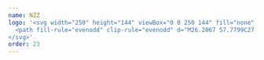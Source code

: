 ```yaml
---
name: NZZ
logo: '<svg width="250" height="144" viewBox="0 0 250 144" fill="none" xmlns="http://www.w3.org/2000/svg">
  <path fill-rule="evenodd" clip-rule="evenodd" d="M26.2067 57.7799C27.3702 57.9273 28.3862 59.122 28.3862 59.97V65.7263C28.3862 66.7124 29.6168 67.0536 30.1291 67.2698C28.5606 68.0832 27.8858 69.0827 27.8858 70.1942V77.7935C27.8858 79.1372 28.4534 79.611 29.2173 79.7466C30.1426 79.9117 30.5328 78.2314 30.8326 78.4949C31.129 78.7559 30.1142 79.8538 29.3026 80.7521C28.431 81.7145 27.8511 83.1537 27.8304 83.1237C27.8304 83.1237 26.4331 82.2136 25.7494 81.3614C25.1295 80.6 24.6126 79.5557 24.6126 78.2791V71.6524C24.6126 69.1364 27.4597 67.8073 28.2625 67.5156C27.6189 67.4573 24.9626 67.0818 24.9626 64.9991V60.5105C24.9626 59.9028 24.8123 59.0418 24.1805 59.0265C22.9889 58.9953 21.9073 60.6891 21.9073 62.538V75.4379C21.9073 75.4797 21.651 76.8593 18.8828 79.4856C17.4542 80.8416 16.6332 83.2833 16.3891 83.5262C16.2 83.1195 15.2523 80.0907 12.9804 80.3619C10.7084 80.6313 10.8752 83.1967 10.6818 83.2297C10.6189 83.2403 10.6007 83.1127 10.5999 82.899V82.8733V82.8459C10.6024 82.5097 10.6357 81.9903 10.6011 81.4434L10.5999 81.4206V81.2533C10.6708 79.9776 12.1674 78.1039 13.7954 77.7099C16.3621 77.0887 17.9893 79.5393 18.208 79.5393C18.208 79.5393 18.6087 79.2398 18.6087 78.9556V59.9416C18.6087 58.9687 17.9965 58.331 17.2278 58.3192C15.5518 58.2922 14.9529 59.1502 15.1941 60.5316C15.4846 62.1731 18.1189 65.1081 17.7401 67.5958C17.5408 68.8982 16.4457 70.182 14.7667 70.1389C12.6856 70.0853 11.5636 66.7171 11.9005 66.5679C12.1433 66.4607 12.2506 68.2723 13.4305 68.2694C13.9639 68.2677 14.2823 67.7567 14.4685 67.2445C14.7667 66.4235 12.5915 64.6313 12.5471 62.6617C12.4888 60.1157 13.819 58.4247 16.0627 57.9438C18.0919 57.5071 20.5277 58.7258 21.6869 60.9472C21.6869 60.9472 23.306 57.4117 26.2067 57.7799ZM50.9534 65.2419C51.8652 67.0654 52.8406 67.9907 53.4936 68.4019C52.6903 68.7402 52.3909 69.3078 52.3909 69.9108L52.388 78.8927C52.388 79.413 52.7811 79.8893 53.0374 79.8374C54.2757 79.5768 54.3411 78.1748 54.7001 78.565C54.8403 78.7187 54.1785 79.6735 53.8525 79.9341C53.1612 80.4885 51.5387 82.0599 50.9859 83.1284C50.1621 81.7964 49.2744 80.9054 49.2626 80.4379C49.2626 80.3902 49.2938 79.9523 49.2626 78.6799C49.2626 78.6799 44.9437 80.9324 44.5696 83.1284C44.1764 81.5313 43.2989 80.2917 41.9627 79.7064C42.3541 79.3487 43.135 78.7947 43.135 77.981V69.9826C43.135 69.1824 42.7819 68.7787 42.1472 68.633C41.5366 68.4927 41.0121 69.6427 40.6932 69.315C40.537 69.1558 42.1831 67.7496 43.2346 66.5456C43.8858 65.7977 44.309 65.2419 44.309 65.2419C45.5083 65.6296 46.3276 66.7541 46.3276 67.6524V77.8158C46.3276 78.4607 46.4572 79.5139 47.3808 79.3906C47.6637 79.353 48.0945 79.0747 49.2655 78.3057L49.2626 70.5025C49.2626 69.2153 49.1164 69.0528 48.1869 68.3809C49.2685 67.8209 50.0729 67.0342 50.9534 65.2419ZM82.4113 57.9126C85.7647 57.9915 88.801 59.8386 89.0409 63.301C89.1735 65.2153 88.1722 66.7601 87.1714 67.7314C85.9243 68.9455 85.0333 69.2448 83.3276 69.6891C86.0434 69.8247 89.3627 72.3843 88.9573 76.1161C88.369 81.5401 82.5173 85.0515 78.8403 82.9586C76.8365 81.8171 76.975 78.8484 74.7584 78.6723C72.6296 78.5071 71.3719 80.1545 71.7283 81.8235C72.0679 83.4172 73.1329 84.4214 75.2693 83.6335C75.2693 83.6335 75.5421 83.4455 75.6211 83.6064C75.703 83.7703 75.4066 83.9312 75.4066 83.9312C73.1612 84.7433 71.9965 83.7926 71.4826 82.391C70.5645 79.8763 73.0793 77.2778 76.4062 76.8458C79.8104 76.4033 80.7292 80.6566 81.6144 81.8919C82.0865 82.5578 82.7064 82.7513 83.1414 82.7158C84.4391 82.6085 84.8741 81.497 84.8741 80.7939V72.4379C84.8741 71.1803 83.8964 69.9615 82.6823 69.9751C80.4374 70.0021 79.937 72.046 79.6524 71.788C79.3813 71.5438 80.5447 69.7056 82.6275 69.6786C80.8111 69.6904 79.3289 67.9294 79.3289 66.7275C79.3289 65.3479 80.1646 64.8906 81.0439 64.7563C82.1359 64.5882 83.122 65.3509 83.1414 66.4607C83.168 68.0012 81.6262 68.1368 81.114 68.1368C81.114 69.0827 82.3293 69.4628 83.0164 69.3255C83.676 69.1959 84.8741 68.6879 84.8741 67.1625V61.4016C84.8741 60.0578 83.9548 58.4518 81.5459 58.4265C78.9776 58.3994 77.1642 60.0502 77.0823 62.1596C77.081 62.2415 77.1105 63.0253 76.8918 62.9969C76.6714 62.97 76.6802 62.1908 76.6815 62.1596C76.7322 59.4826 78.8939 57.8319 82.4113 57.9126ZM99.4203 65.2259C100.333 67.0494 101.308 67.9742 101.96 68.3855C101.159 68.725 100.858 69.2913 100.858 69.8978L100.854 78.8749C100.854 79.3948 101.25 79.8745 101.504 79.8209C102.744 79.5603 102.81 78.1584 103.167 78.5502C103.307 78.7036 102.646 79.657 102.321 79.9176C101.628 80.4721 100.007 82.0422 99.4546 83.1089C98.6294 81.7799 97.7412 80.8876 97.7295 80.4227C97.7295 80.3754 97.7624 79.9358 97.7295 78.6634C97.7295 78.6634 93.4119 80.916 93.0365 83.1089C92.645 81.5165 91.7658 80.277 90.4308 79.69C90.8215 79.3311 91.6006 78.7795 91.6006 77.9649V69.9674C91.6006 69.1676 91.2518 68.7656 90.6129 68.6165C90.0035 68.4763 89.4807 69.6266 89.1619 69.2973C89.0052 69.1377 90.6501 67.7343 91.7003 66.5291C92.3545 65.7829 92.7746 65.2259 92.7746 65.2259C93.9752 65.6144 94.7961 66.7377 94.7961 67.6376V77.801C94.7961 78.4447 94.9228 79.4979 95.8494 79.3741C96.1311 79.3353 96.5732 79.0954 97.7442 78.3239L97.7518 70.5739C97.7531 69.2838 97.585 69.035 96.6551 68.3648C97.7354 67.8044 98.5428 67.0164 99.4203 65.2259ZM94.1301 58.3175C94.9699 58.3175 95.7149 59.0282 95.6765 59.8863C95.6212 61.2749 94.1118 63.7567 94.1118 63.7567C94.1118 63.7255 92.5718 61.1971 92.5718 59.8746C92.5718 59.0012 93.4341 58.3175 94.1301 58.3175ZM99.3651 58.2938C100.205 58.2938 100.949 59.0046 100.912 59.864C100.854 61.2524 99.3474 63.7343 99.3474 63.7343C99.3474 63.703 97.8068 61.1752 97.8068 59.8521C97.8068 58.9792 98.6696 58.2938 99.3651 58.2938ZM106.699 65.2153C108.377 65.7157 108.831 67.3678 108.782 68.5211C109.333 68.0814 110.465 66.9641 111.207 66.2073C111.781 65.6233 112.013 65.2465 112.03 65.2436L114.136 68.3796L111.703 70.5443C111.27 70.1389 110.026 68.326 109.783 68.1634C109.783 68.1634 108.782 68.7432 108.782 69.0827L108.786 78.8467C108.758 79.4603 108.854 79.8357 109.196 79.8403C109.993 79.8509 110.255 78.407 110.539 78.7289C110.607 78.8048 110.55 79.2162 110.072 79.7525C109.343 80.5747 107.951 81.628 107.104 83.146C106.613 81.9337 105.571 80.2293 104.473 79.7377C104.937 79.4472 105.458 78.9003 105.458 78.0586L105.457 69.2495C105.457 68.7309 104.941 68.3154 104.572 68.3154C104.155 68.3154 103.605 69.2719 103.38 68.9366C103.252 68.7492 104.321 68.046 105.311 66.9299C106.44 65.6579 106.659 65.2035 106.699 65.2153ZM121.955 68.4974L120.167 65.2778C118.782 66.3387 119.601 65.7651 116.922 67.785C115.525 68.8369 114.229 69.5194 114.228 70.8318L114.22 79.4695C114.217 81.5253 117.843 83.2014 117.843 83.2014C118.195 81.2005 118.979 80.0802 120.872 80.0101C122.36 79.9582 123.333 81.2005 123.631 83.176C124.171 81.1186 125.308 80.3619 126.092 79.7124C125.796 79.4413 125.174 79.2563 125.174 77.9008V69.7056C125.174 69.2897 126.97 67.785 127.12 67.785C127.214 67.785 127.887 68.3513 127.884 69.223L127.88 82.443C127.636 83.5262 127.147 83.9594 127.26 84.076C127.391 84.204 127.729 83.5291 129.185 81.9961C130.439 80.6718 131.052 80.3602 131.052 79.9193V68.0802C131.052 67.0016 129.799 65.4594 129.338 65.2242L125.174 68.9768V63.106C125.174 61.6828 126.228 58.7512 127.336 57.8855C125.272 57.8394 123.847 61.0498 123.333 62.2132C122.528 60.8994 121.25 60.1858 120.142 60.2947C121.414 61.1317 122.143 62.1046 122.143 63.809V77.7099C122.143 78.6068 121.752 79.9058 119.561 79.9329C118.263 79.9493 117.438 78.9599 117.438 77.7935V68.4881C117.438 68.3142 117.545 67.5958 118.006 67.5156C118.481 67.4307 119.574 69.8754 119.818 70.1195C120.925 69.3345 121.061 69.1439 121.955 68.4974ZM146.041 65.2584C147.413 65.771 148.142 67.3665 148.093 68.5181C148.649 68.0802 149.778 66.9611 150.521 66.2073C151.092 65.622 151.227 65.2926 151.244 65.2913L153.574 68.7086L150.826 70.9045C150.41 70.3952 149.171 68.4733 148.93 68.3124C148.93 68.3124 148.085 68.8146 148.085 69.1528L148.076 78.8095C148.047 79.4231 148.428 79.7808 148.771 79.7568C150.052 79.666 150.139 78.2909 150.542 78.5726C150.697 78.6811 150.287 79.3771 149.775 79.8167C148.94 80.5346 147.265 81.625 146.421 83.146C145.925 81.9337 144.884 80.2263 143.786 79.7348C144.249 79.4455 144.988 78.9333 144.988 78.0941V69.4729C144.988 68.9548 144.376 68.3124 143.777 68.4079C143.364 68.472 142.612 69.4387 142.448 69.0738C142.321 68.7846 143.636 68.0431 144.625 66.9286C145.753 65.6562 146.001 65.2449 146.041 65.2584ZM169.93 57.3403C173.285 57.4163 176.32 59.2664 176.56 62.7289C176.691 64.6431 175.69 66.1836 174.69 67.1566C173.441 68.3708 172.55 68.6731 170.846 69.1186C173.562 69.2512 176.88 71.8104 176.475 75.5422C175.886 80.9666 170.034 84.4797 166.359 82.3864C164.351 81.2437 164.491 78.2761 162.277 78.1005C160.15 77.9332 158.891 79.584 159.245 81.2496C159.587 82.8454 160.653 83.8463 162.789 83.0612C162.789 83.0612 163.058 82.872 163.14 83.0346C163.222 83.1967 162.925 83.3593 162.925 83.3593C160.679 84.171 159.517 83.2179 159.003 81.8171C158.082 79.3027 160.598 76.706 163.925 76.274C167.327 75.8315 168.25 80.0832 169.131 81.3213C169.605 81.9844 170.224 82.1794 170.659 82.1435C171.957 82.0333 172.389 80.9219 172.389 80.2216V71.864C172.389 70.6081 171.414 69.388 170.198 69.4028C167.955 69.4299 167.457 71.4708 167.169 71.2161C166.898 70.9717 168.062 69.1317 170.146 69.1064C168.33 69.1186 166.849 67.3559 166.849 66.1554C166.849 64.7757 167.685 64.3171 168.563 64.1845C169.656 64.0143 170.639 64.7787 170.659 65.8872C170.687 67.4278 169.147 67.5646 168.632 67.5646C168.632 68.5105 169.847 68.8876 170.535 68.7533C171.192 68.6207 172.389 68.1174 172.389 66.5903V60.831C172.389 59.4839 171.472 57.8796 169.063 57.8542C166.492 57.8276 164.683 59.4779 164.601 61.5861C164.597 61.6698 164.628 62.4518 164.411 62.4248C164.191 62.3982 164.199 61.6173 164.199 61.5861C164.248 58.9075 166.413 57.2584 169.93 57.3403ZM191.655 70.1464V78.4223C191.624 79.0346 192.041 79.4708 192.385 79.4785C193.182 79.4886 193.369 78.1524 193.656 78.4759C193.718 78.5531 193.671 78.9628 193.195 79.5038C192.464 80.326 190.624 81.3704 189.813 83.0194C189.323 81.804 188.614 80.2648 187.516 79.7749C187.98 79.4844 188.627 78.9198 188.627 78.0811L188.625 69.2736C188.625 68.7622 188.318 68.3331 187.95 68.3331C187.532 68.3331 187.111 69.2525 186.871 69.0498C186.539 68.7686 188.398 67.4408 189.529 66.3429C189.946 65.9379 189.951 65.9391 190.56 65.1764C190.816 65.8188 191.816 67.6317 192.949 68.2795C191.993 68.8323 191.652 69.3403 191.655 70.1464ZM190.557 58.1477C191.397 58.1477 192.142 58.8585 192.104 59.7195C192.046 61.1081 190.538 63.5915 190.538 63.5915C190.538 63.5569 188.999 61.0291 188.999 59.706C188.999 58.8344 189.861 58.1477 190.557 58.1477ZM199.225 60.9767V67.3335C199.225 67.7879 200.552 67.3859 200.552 67.6317V67.9281C200.552 68.2069 199.225 67.8745 199.199 68.1976V78.3953C199.199 78.41 199.031 79.5603 199.888 79.6005C200.655 79.6347 201.056 78.1228 201.313 78.2968C201.597 78.4831 201.074 79.3577 199.445 80.788C197.948 82.1047 198.042 81.9692 197.367 83.0223C196.89 82.0752 195.913 80.402 194.796 79.7031C195.146 79.5304 196.019 78.9033 196.017 77.8217C196.017 77.8217 196.008 70.0316 196.008 68.2512C196.008 67.7301 194.775 68.2842 194.845 67.9028C194.885 67.6866 194.824 67.6959 194.845 67.6854C196.685 66.8467 198.578 63.1148 199.225 60.9767ZM218.462 65.2106C219.431 65.7234 220.455 66.6811 220.731 69.1587C222.415 67.4991 224.67 65.187 224.679 65.2106C225.223 66.5172 226.502 67.7985 227.077 68.2351C227.077 68.2351 226.288 69.2035 226.288 69.8842V78.9198C226.288 79.4053 226.651 79.8775 227.022 79.8686C227.695 79.8509 227.956 78.9121 228.048 78.9716C228.238 79.0942 228.124 79.4873 227.677 79.964C226.834 80.861 225.412 82.0764 224.978 83.1089C224.354 82.7035 223.181 81.3911 223.18 80.277L223.172 69.7292C223.171 68.9083 222.852 68.4032 222.184 68.4823C221.726 68.5388 220.626 69.5324 220.626 70.1971L220.629 78.0941C220.629 79.1968 221.188 79.5662 221.541 79.7196C220.097 80.8741 219.081 82.4877 218.889 83.1402C218.317 81.3973 216.982 80.1191 216.495 79.663C216.495 79.663 217.461 78.7901 217.461 77.771V70.1702C217.461 69.4269 217.304 68.4598 216.552 68.4598C215.697 68.4598 215.265 69.7187 215.013 69.3433C214.843 69.0873 216.954 67.1208 217.721 66.2656C218.073 65.8753 218.008 65.8978 218.462 65.2106ZM209.965 78.3953L209.957 70.4966C209.956 69.2077 209.811 69.0456 208.882 68.375C209.965 67.815 210.769 67.0282 211.65 65.2377C212.561 67.0595 213.536 67.9847 214.188 68.3961C213.385 68.7339 213.087 69.3019 213.087 69.9066L213.083 78.8868C213.083 79.4053 213.478 79.8864 213.734 79.8315C214.972 79.5709 215.036 78.1688 215.396 78.5608C215.535 78.714 214.874 79.6676 214.549 79.9299C213.857 80.481 212.237 82.054 211.681 83.1207C210.857 81.7889 209.969 80.8995 209.957 80.432C209.957 80.3843 209.99 80.0979 209.957 78.8302C209.957 78.8302 205.857 80.9265 205.482 83.1207C205.089 81.5253 204.21 80.2871 202.876 79.7001C203.267 79.3429 204.046 78.7901 204.046 77.975V69.978C204.046 69.1781 203.736 68.6207 203.103 68.4763C202.489 68.3349 201.922 69.6368 201.606 69.3078C201.449 69.1482 203.097 67.7449 204.144 66.5413C204.797 65.7917 205.22 65.2377 205.22 65.2377C206.42 65.6233 207.24 66.7482 207.24 67.6465V77.81C207.24 78.4564 207.368 79.508 208.295 79.383C208.575 79.3471 208.795 79.1638 209.965 78.3953ZM59.4184 67.7031C59.4496 68.1963 59.4184 73.6815 59.4184 73.6815C59.9218 73.3956 61.4594 72.1309 61.839 71.8627C61.839 71.8627 61.0628 70.4029 60.3909 69.1664C59.8487 68.1663 59.3944 67.3205 59.4184 67.7031ZM62.067 65.2153C62.2292 65.5206 63.1545 67.2427 63.8698 68.5718C64.3525 69.4759 64.7634 70.1761 64.665 70.2196L59.4184 74.1659L59.4285 78.318C59.4332 79.255 59.9889 79.9624 60.7456 80.0371C62.097 80.1727 62.2355 78.3074 62.6139 78.6292C62.9044 78.8808 61.8631 80.3319 60.9361 81.0933C60.0438 81.8235 59.0712 83.146 59.0712 83.146C59.0712 83.146 56.1734 81.6816 56.1734 79.456V71.4902C56.1734 70.3251 56.3479 69.3568 57.8972 68.3095C59.6342 67.1372 62.067 65.2153 62.067 65.2153ZM35.0649 67.7343C35.0949 68.2259 35.0649 73.7115 35.0649 73.7115C35.567 73.4252 37.1059 72.1604 37.4859 71.8893C37.4859 71.8893 36.7097 70.4311 36.0379 69.1946C35.4956 68.1963 35.0396 67.3487 35.0649 67.7343ZM37.7123 65.2465C37.8744 65.5506 38.8013 67.2711 39.5133 68.603C39.999 69.5071 40.4103 70.2061 40.3119 70.2491L35.0649 74.1984L35.0767 78.3492C35.0784 79.2817 35.4433 79.8226 36.2 79.9058C37.4424 80.0401 37.7135 78.2301 38.0919 78.5531C38.3841 78.8036 37.2367 80.1473 36.3072 80.9054C35.4149 81.6372 34.5987 83.1149 34.5987 83.1149C34.5987 83.1149 31.8186 81.7128 31.8186 79.4844V71.5198C31.8186 70.3551 31.9808 69.3568 33.5437 68.3395C35.2988 67.1967 37.7123 65.2465 37.7123 65.2465ZM136.701 67.7685C136.733 68.2588 136.701 73.744 136.701 73.744C137.206 73.4598 138.744 72.1946 139.122 71.9252C139.122 71.9252 138.345 70.4653 137.674 69.2288C137.134 68.2322 136.677 67.383 136.701 67.7685ZM139.35 65.2795C139.512 65.5848 140.441 67.307 141.151 68.6359C141.636 69.5401 142.048 70.2403 141.948 70.2833L136.701 74.2326L136.715 78.3817C136.718 79.3188 137.273 80.0249 138.029 80.1026C139.381 80.2365 139.517 78.3699 139.897 78.6946C140.186 78.9463 139.146 80.3961 138.221 81.1558C137.326 81.8843 136.353 83.2116 136.353 83.2116C136.353 83.2116 133.457 81.7475 133.457 79.5215V71.5557C133.457 70.3893 133.629 69.421 135.18 68.3737C136.919 67.201 139.35 65.2795 139.35 65.2795ZM233.438 67.6929C232.234 68.0684 232.21 68.8948 232.21 68.8948V78.5042C232.21 78.5769 232.781 80.016 233.613 80.1651C234.141 80.2588 235.139 79.0253 235.139 78.9333V68.9801C234.392 68.3154 234.141 68.1916 233.438 67.6929ZM235.637 65.2064C237.088 67.1131 239.222 68.4303 239.222 68.4303C238.896 68.9784 238.332 69.0679 238.332 70.763V79.0135C239.13 80.0814 240.574 82.0248 240.6 84.1913V84.3517C240.598 84.4961 240.588 84.6419 240.572 84.788C240.158 88.4705 236.584 90.8019 233.095 90.6562C229.655 90.513 228.331 87.8332 228.682 85.9692C228.928 84.6583 230.041 84.2293 230.824 84.4079C231.495 84.5629 232.115 85.2914 231.951 86.136C231.778 87.0359 230.628 87.5604 229.822 87.1237C229.58 87.1849 229.382 87.8196 229.539 88.1832C230.276 89.8889 232.03 90.0899 233.356 90.0469C235.219 89.9885 237.29 88.3767 237.627 86.0663C238.083 82.9256 235.303 82.2107 235.181 79.4307L231.574 83.1224C230.948 82.9151 229.108 81.1009 229.046 79.8538C229.022 79.3965 229.053 75.8969 229.046 71.5438C229.041 70.2237 229.672 69.6803 231.745 68.2216C234.141 66.5337 234.434 66.4919 235.637 65.2064ZM181.301 67.6971C181.332 68.1904 181.301 73.6773 181.301 73.6773C181.806 73.3897 183.343 72.125 183.724 71.8568C183.724 71.8568 182.944 70.3952 182.274 69.16C181.733 68.1604 181.277 67.3141 181.301 67.6971ZM183.95 65.2095C184.112 65.516 185.04 67.2356 185.751 68.5658C186.235 69.47 186.649 70.1702 186.551 70.2149L181.301 74.1612L181.311 78.312C181.314 79.2491 181.873 79.9582 182.63 80.0325C183.981 80.168 184.12 78.3015 184.497 78.6245C184.789 78.8749 183.746 80.326 182.819 81.0857C181.925 81.8171 180.952 83.1449 180.952 83.1449C180.952 83.1449 178.055 81.6756 178.055 79.4514V71.4856C178.055 70.3192 178.231 69.3509 179.783 68.3049C181.517 67.1325 183.95 65.2095 183.95 65.2095Z" fill="currentColor"></path>
</svg>'
order: 23
---
```

